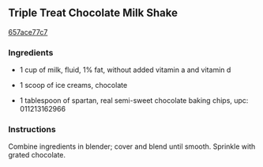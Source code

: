## Triple Treat Chocolate Milk Shake

[657ace77c7](http://www.food.com/recipe/triple-treat-chocolate-milk-shake-71783)

### Ingredients

 - 1 cup of milk, fluid, 1% fat, without added vitamin a and vitamin d

 - 1 scoop of ice creams, chocolate

 - 1 tablespoon of spartan, real semi-sweet chocolate baking chips, upc: 011213162966

### Instructions

Combine ingredients in blender; cover and blend until smooth. Sprinkle with grated chocolate.